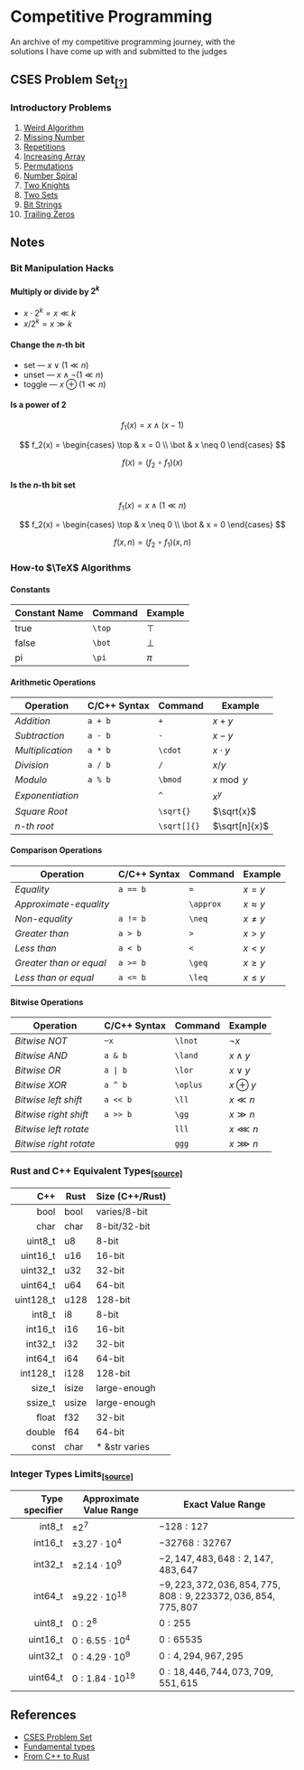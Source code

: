 # Competitive Programming

An archive of my competitive programming journey, with the\
solutions I have come up with and submitted to the judges

## CSES Problem Set<sub>[[?]](https://cses.fi/problemset/list/)</sub>

### Introductory Problems

01. [Weird Algorithm](/cses-problem-set/01-introductory-problems/01-weird-algorithm/)
02. [Missing Number](/cses-problem-set/01-introductory-problems/02-missing-number/)
03. [Repetitions](/cses-problem-set/01-introductory-problems/03-repetitions/)
04. [Increasing Array](/cses-problem-set/01-introductory-problems/04-increasing-array/)
05. [Permutations](/cses-problem-set/01-introductory-problems/05-permutations/)
06. [Number Spiral](/cses-problem-set/01-introductory-problems/06-number-spiral/)
07. [Two Knights](/cses-problem-set/01-introductory-problems/07-two-knights/)
08. [Two Sets](/cses-problem-set/01-introductory-problems/08-two-sets/)
09. [Bit Strings](/cses-problem-set/01-introductory-problems/09-bit-strings/)
10. [Trailing Zeros](/cses-problem-set/01-introductory-problems/10-trailing-zeros/)

## Notes

### Bit Manipulation Hacks

#### Multiply or divide by $2^k$

- $x \cdot 2^k = x \ll k$
- $x / 2^k = x \gg k$

#### Change the $n$-th bit

- set — $x \lor (1 \ll n)$
- unset — $x \land \lnot(1 \ll n)$
- toggle — $x \oplus (1 \ll n)$

#### Is a power of $2$

$$f_1(x) = x \land (x - 1)$$

$$
f_2(x) =
\begin{cases}
  \top & x = 0 \\
  \bot & x \neq 0
\end{cases}
$$

$$f(x) = (f_2 \circ f_1)(x)$$

#### Is the $n$-th bit set

$$f_1(x) = x \land (1 \ll n)$$

$$
f_2(x) =
\begin{cases}
\top & x \neq 0 \\
\bot & x = 0
\end{cases}
$$

$$f(x, n) = (f_2 \circ f_1)(x, n)$$

### How-to $\TeX$ Algorithms

#### Constants

| Constant Name  | Command | Example |
|----------------|---------|---------|
| true           | `\top`  | $\top$  |
| false          | `\bot`  | $\bot$  |
| pi             | `\pi`   | $\pi$   |

#### Arithmetic Operations

| Operation        | C/C++ Syntax    | Command     | Example       |
|------------------|-----------------|-------------|---------------|
| *Addition*       | `a + b`         | `+`         | $x + y$       |
| *Subtraction*    | `a - b`         | `-`         | $x - y$       |
| *Multiplication* | `a * b`         | `\cdot`     | $x \cdot y$   |
| *Division*       | `a / b`         | `/`         | $x / y$       |
| *Modulo*         | `a % b`         | `\bmod`     | $x \bmod y$   |
| *Exponentiation* |                 | `^`         | $x ^ y$       |
| *Square Root*    |                 | `\sqrt{}`   | $\sqrt{x}$    |
| $n$*-th root*    |                 | `\sqrt[]{}` | $\sqrt[n]{x}$ |

#### Comparison Operations

| Operation               | C/C++ Syntax | Command   | Example       |
|-------------------------|--------------|-----------|---------------|
| *Equality*              | `a == b`     | `=`       | $x = y$       |
| *Approximate-equality*  |              | `\approx` | $x \approx y$ |
| *Non-equality*          | `a != b`     | `\neq`    | $x \neq y$    |
| *Greater than*          | `a > b`      | `>`       | $x > y$       |
| *Less than*             | `a < b`      | `<`       | $x < y$       |
| *Greater than or equal* | `a >= b`     | `\geq`    | $x \geq y$    |
| *Less than or equal*    | `a <= b`     | `\leq`    | $x \leq y$    |

#### Bitwise Operations

| Operation              | C/C++ Syntax | Command  | Example      |
|------------------------|--------------|----------|--------------|
| *Bitwise NOT*          | `~x`         | `\lnot`  | $\lnot x$     |
| *Bitwise AND*          | `a & b`      | `\land`  | $x \land y$  |
| *Bitwise OR*           | `a \| b`     | `\lor`   | $x \lor y$   |
| *Bitwise XOR*          | `a ^ b`      | `\oplus` | $x \oplus y$ |
| *Bitwise left shift*   | `a << b`     | `\ll`    | $x \ll n$    |
| *Bitwise right shift*  | `a >> b`     | `\gg`    | $x \gg n$    |
| *Bitwise left rotate*  |              | `lll`    | $x \lll n$   |
| *Bitwise right rotate* |              | `ggg`    | $x \ggg n$   |

### Rust and C++ Equivalent Types<sub>[[source]](https://blog.stratifylabs.dev/device/2023-01-28-From-cpp-to-rust)</sub>

| C++       | Rust  | Size (C++/Rust) |
|----------:|-------|-----------------|
| bool      | bool  | varies/8-bit    |
| char      | char  | 8-bit/32-bit    |
| uint8_t   | u8    | 8-bit           |
| uint16_t  | u16   | 16-bit          |
| uint32_t  | u32   | 32-bit          |
| uint64_t  | u64   | 64-bit          |
| uint128_t | u128  | 128-bit         |
| int8_t    | i8    | 8-bit           |
| int16_t   | i16   | 16-bit          |
| int32_t   | i32   | 32-bit          |
| int64_t   | i64   | 64-bit          |
| int128_t  | i128  | 128-bit         |
| size_t    | isize | large-enough    |
| ssize_t   | usize | large-enough    |
| float     | f32   | 32-bit          |
| double    | f64   | 64-bit          |
| const     | char  | * &str varies   |

### Integer Types Limits<sub>[[source]](https://en.cppreference.com/w/cpp/language/types)</sub>

| Type specifier | Approximate Value Range  | Exact Value Range |
|---------------:|--------------------------|-------------------|
| int8_t         | $\pm 2^7$                | $-128 : 127$      |
| int16_t        | $\pm 3.27 \cdot 10^4$    | $-32768 : 32767$  |
| int32_t        | $\pm 2.14 \cdot 10^9$    | $-2,147,483,648 : 2,147,483,647$ |
| int64_t        | $\pm 9.22 \cdot 10^{18}$ | $-9,223,372,036,854,775,808 : 9,223372,036,854,775,807$ |
| uint8_t        | $0 : 2^8$                | $0 : 255$         |
| uint16_t       | $0 : 6.55 \cdot 10^4$    | $0 : 65535$       |
| uint32_t       | $0 : 4.29 \cdot 10^9$    | $0 : 4,294,967,295$ |
| uint64_t       | $0 : 1.84 \cdot 10^{19}$ | $0 : 18,446,744,073,709,551,615$ |

## References

- [CSES Problem Set](https://cses.fi/problemset/list/)
- [Fundamental types](https://en.cppreference.com/w/cpp/language/types)
- [From C++ to Rust](https://blog.stratifylabs.dev/device/2023-01-28-From-cpp-to-rust)
